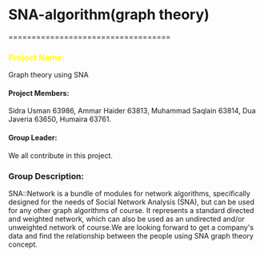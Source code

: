 # SNA-algorithm(graph theory)
===================================
<!DOCTYPE html>
<html>
<head>
<body>

<h3 style="color:#FFFF00;">Project Name: </h3> <p>Graph theory using SNA</p>
<h4>Project Members:</h4> <p> Sidra Usman 63986, Ammar Haider 63813, Muhammad Saqlain 63814, Dua Javeria 63650, Humaira 63761.</p>
<h4>Group Leader:</h4> <p> We all contribute in this project. </p>
<h3> Group Description: </h3>
<p> SNA::Network is a bundle of modules for network algorithms, specifically designed for the needs of Social Network Analysis (SNA), but can be used for any other graph algorithms of course. It represents a standard directed and weighted network, which can also be used as an undirected and/or unweighted network of course.We are looking forward to get a company's data and find the relationship between the people using SNA graph theory concept.</p>

</body>
</html>

